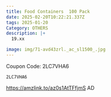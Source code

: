```yaml
---
title: Food Containers  100 Pack
date: 2025-02-20T10:22:21.337Z
tags: 2025-01-20
Category: OTHERS
description: |+
  19.xx

image: img/71-avd43zrl._ac_sl1500_.jpg
---
```

C﻿oupon Code: 2LC7VHA6

<pre class="language-javascript"><code

class="language-javascript">2LC7VHA6 </code></pre>

https://amzlink.to/az0s1AtTFfjmS
AD